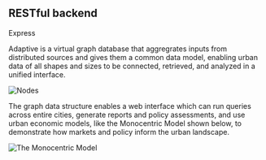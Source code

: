 ## RESTful backend

Express

Adaptive is a virtual graph database that aggregrates inputs from distributed sources and gives them a common data model, enabling urban data of all shapes and sizes to be connected, retrieved, and analyzed in a unified interface.

![Nodes](/../media/jpg/locals.jpg?raw=true "Nodes")

The graph data structure enables a web interface which can run queries across entire cities, generate reports and policy assessments, and use urban economic models, like the Monocentric Model shown below, to demonstrate how markets and policy inform the urban landscape.

![The Monocentric Model](/../media/gif/data_points.gif?raw=true "The Monocentric Model")
